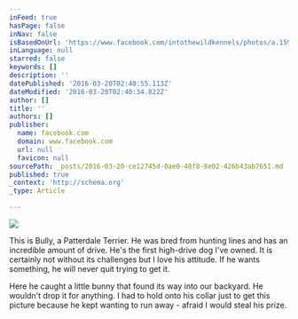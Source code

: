 ```yaml
---
inFeed: true
hasPage: false
inNav: false
isBasedOnUrl: 'https://www.facebook.com/intothewildkennels/photos/a.1596475420637563.1073741825.1596474197304352/1596477477304024/?type=3&theater'
inLanguage: null
starred: false
keywords: []
description: ''
datePublished: '2016-03-20T02:40:55.113Z'
dateModified: '2016-03-20T02:40:34.822Z'
author: []
title: ''
authors: []
publisher:
  name: facebook.com
  domain: www.facebook.com
  url: null
  favicon: null
sourcePath: _posts/2016-03-20-ce12745d-0ae0-48f8-8e02-426b43ab7651.md
published: true
_context: 'http://schema.org'
_type: Article

---
```

![](https://scontent.flas1-1.fna.fbcdn.net/hphotos-xfp1/v/t1.0-9/20811_1596477477304024_761566153158122356_n.jpg?oh=01695eaef4bf86fd1c99c73ec0a73e1b&oe=578C6AA9)

This is Bully, a  Patterdale Terrier.  He was bred from hunting lines and has an incredible amount of drive.  He's the first high-drive dog I've owned.  It is certainly not without its challenges but I love his attitude.  If he wants something, he will never quit trying to get it.

Here he caught a little bunny that found its way into our backyard.  He wouldn't drop it for anything.  I had to hold onto his collar just to get this picture because he kept wanting to run away - afraid I would steal his prize.